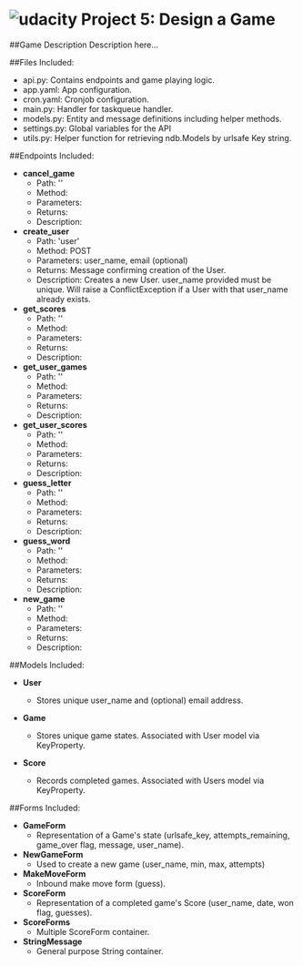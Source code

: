 [logo]: https://udacity.com/favicon.ico "Udacity"
![udacity][logo] Project 5: Design a Game
====================================

##Game Description
Description here...

##Files Included:
 - api.py: Contains endpoints and game playing logic.
 - app.yaml: App configuration.
 - cron.yaml: Cronjob configuration.
 - main.py: Handler for taskqueue handler.
 - models.py: Entity and message definitions including helper methods.
 - settings.py: Global variables for the API
 - utils.py: Helper function for retrieving ndb.Models by urlsafe Key string.

##Endpoints Included:
 - **cancel_game**
   - Path: ''
   - Method: 
   - Parameters: 
   - Returns: 
   - Description: 
 - **create_user**
   - Path: 'user'
   - Method: POST
   - Parameters: user_name, email (optional)
   - Returns: Message confirming creation of the User.
   - Description: Creates a new User. user_name provided must be unique. Will 
    raise a ConflictException if a User with that user_name already exists.
 - **get_scores**
   - Path: ''
   - Method: 
   - Parameters: 
   - Returns: 
   - Description: 
 - **get_user_games**
   - Path: ''
   - Method: 
   - Parameters: 
   - Returns: 
   - Description: 
 - **get_user_scores**
   - Path: ''
   - Method: 
   - Parameters: 
   - Returns: 
   - Description: 
 - **guess_letter**
   - Path: ''
   - Method: 
   - Parameters: 
   - Returns: 
   - Description: 
 - **guess_word**
   - Path: ''
   - Method: 
   - Parameters: 
   - Returns: 
   - Description: 
 - **new_game**
   - Path: ''
   - Method: 
   - Parameters: 
   - Returns: 
   - Description: 


##Models Included:
  - **User**
    - Stores unique user_name and (optional) email address.
    
  - **Game**
    - Stores unique game states. Associated with User model via KeyProperty.
    
  - **Score**
    - Records completed games. Associated with Users model via KeyProperty.

##Forms Included:
 - **GameForm**
    - Representation of a Game's state (urlsafe_key, attempts_remaining,
    game_over flag, message, user_name).
 - **NewGameForm**
    - Used to create a new game (user_name, min, max, attempts)
 - **MakeMoveForm**
    - Inbound make move form (guess).
 - **ScoreForm**
    - Representation of a completed game's Score (user_name, date, won flag,
    guesses).
 - **ScoreForms**
    - Multiple ScoreForm container.
 - **StringMessage**
    - General purpose String container.
